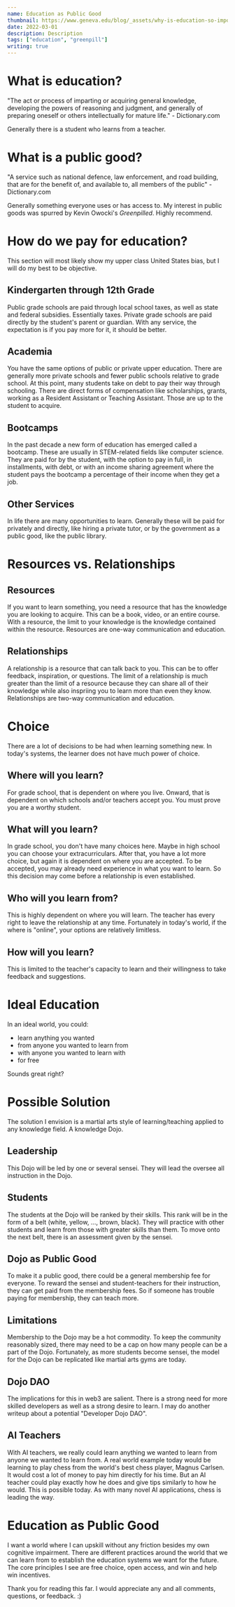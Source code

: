 ```yaml
---
name: Education as Public Good
thumbnail: https://www.geneva.edu/blog/_assets/why-is-education-so-important-blog.png
date: 2022-03-01
description: Description
tags: ["education", "greenpill"]
writing: true
---
```


# What is education?

"The act or process of imparting or acquiring general knowledge, developing the powers of reasoning and judgment, and generally of preparing oneself or others intellectually for mature life." - Dictionary.com

Generally there is a student who learns from a teacher.

# What is a public good?

"A service such as national defence, law enforcement, and road building, that are for the benefit of, and available to, all members of the public" - Dictionary.com

Generally something everyone uses or has access to.  My interest in public goods was spurred by Kevin  Owocki's *Greenpilled*.  Highly recommend.

# How do we pay for education?

This section will most likely show my upper class United States bias, but I will do my best to be objective.

## Kindergarten through 12th Grade

Public grade schools are paid through local school taxes, as well as state and federal subsidies.  Essentially taxes.  Private grade schools are paid directly by the student's parent or guardian.  With any service, the expectation is if you pay more for it, it should be better.

## Academia

You have the same options of public or private upper education.  There are generally more private schools and fewer public schools relative to grade school.  At this point, many students take on debt to pay their way through schooling.  There are direct forms of compensation like scholarships, grants, working as a Resident Assistant or Teaching Assistant.  Those are up to the student to acquire.

## Bootcamps

In the past decade a new form of education has emerged called a bootcamp.  These are usually in STEM-related fields like computer science.  They are paid for by the student, with the option to pay in full, in installments, with debt, or with an income sharing agreement where the student pays the bootcamp a percentage of their income when they get a job.

## Other Services

In life there are many opportunities to learn.  Generally these will be paid for privately and directly, like hiring a private tutor, or by the government as a public good, like the public library.

# Resources vs. Relationships

## Resources

If you want to learn something, you need a resource that has the knowledge you are looking to acquire.  This can be a book, video, or an entire course.  With a resource, the limit to your knowledge is the knowledge contained within the resource.  Resources are one-way communication and education.

## Relationships

A relationship is a resource that can talk back to you.  This can be to offer feedback, inspiration, or questions.  The limit of a relationship is much greater than the limit of a resource because they can share all of their knowledge while also inspriing you to learn more than even they know.  Relationships are two-way communication and education.

# Choice

There are a lot of decisions to be had when learning something new.  In today's systems, the learner does not have much power of choice.

## Where will you learn?

For grade school, that is dependent on where you live.  Onward, that is dependent on which schools and/or teachers accept you.  You must prove you are a worthy student.

## What will you learn?

In grade school, you don't have many choices here.  Maybe in high school you can choose your extracurriculars.  After that, you have a lot more choice, but again it is dependent on where you are accepted.  To be accepted, you may already need experience in what you want to learn.  So this decision may come before a relationship is even established.

## Who will you learn from?

This is highly dependent on where you will learn.  The teacher has every right to leave the relationship at any time.  Fortunately in today's world, if the where is "online", your options are relatively limitless.

## How will you learn?

This is limited to the teacher's capacity to learn and their willingness to take feedback and suggestions.

# Ideal Education

In an ideal world, you could:
- learn anything you wanted 
- from anyone you wanted to learn from
- with anyone you wanted to learn with
- for free

Sounds great right?

# Possible Solution

The solution I envision is a martial arts style of learning/teaching applied to any knowledge field.  A knowledge Dojo.

## Leadership

This Dojo will be led by one or several sensei.  They will lead the oversee all instruction in the Dojo.

## Students

The students at the Dojo will be ranked by their skills.  This rank will be in the form of a belt (white, yellow, ..., brown, black).  They will practice with other students and learn from those with greater skills than them.  To move onto the next belt, there is an assessment given by the sensei.

## Dojo as Public Good

To make it a public good, there could be a general membership fee for everyone.  To reward the sensei and student-teachers for their instruction, they can get paid from the membership fees.  So if someone has trouble paying for membership, they can teach more.

## Limitations

Membership to the Dojo may be a hot commodity.  To keep the community reasonably sized, there may need to be a cap on how many people can be a part of the Dojo.  Fortunately, as more students become sensei, the model for the Dojo can be replicated like martial arts gyms are today.

## Dojo DAO

The implications for this in web3 are salient.  There is a strong need for more skilled developers as well as a strong desire to learn.  I may do another writeup about a potential "Developer Dojo DAO".

## AI Teachers

With AI teachers, we really could learn anything we wanted to learn from anyone we wanted to learn from.  A real world example today would be learning to play chess from the world's best chess player, Magnus Carlsen.  It would cost a lot of money to pay him directly for his time.  But an AI teacher could play exactly how he does and give tips similarly to how he would.  This is possible today.  As with many novel AI applications, chess is leading the way.

# Education as Public Good

I want a world where I can upskill without any friction besides my own cognitive impairment.  There are different practices around the world that we can learn from to establish the education systems we want for the future.  The core principles I see are free choice, open access, and win and help win incentives.

Thank you for reading this far.  I would appreciate any and all comments, questions, or feedback. :)